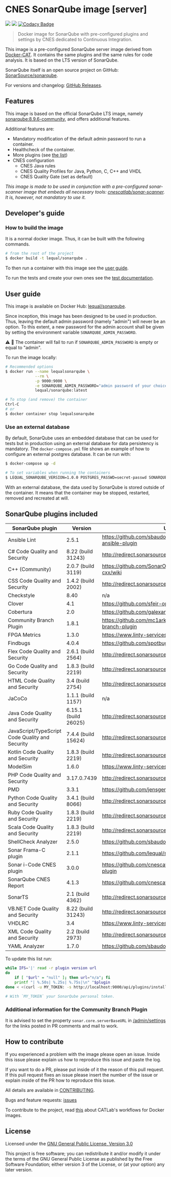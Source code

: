 # CNES SonarQube image \[server\]

![](https://github.com/cnescatlab/sonarqube/workflows/CI/badge.svg)
![](https://github.com/cnescatlab/sonarqube/workflows/CD/badge.svg)
[![Codacy Badge](https://app.codacy.com/project/badge/Grade/2a4a53f54ae94bd69d66a7690b95612f)](https://www.codacy.com/gh/cnescatlab/sonarqube?utm_source=github.com&amp;utm_medium=referral&amp;utm_content=lequal/sonarqube&amp;utm_campaign=Badge_Grade)

> Docker image for SonarQube with pre-configured plugins and settings by CNES dedicated to Continuous Integration.

This image is a pre-configured SonarQube server image derived from [Docker-CAT](https://github.com/cnescatlab/docker-cat). It contains the same plugins and the same rules for code analysis. It is based on the LTS version of SonarQube.

SonarQube itself is an open source project on GitHub: [SonarSource/sonarqube](https://github.com/SonarSource/sonarqube).

For versions and changelog: [GitHub Releases](https://github.com/cnescatlab/sonarqube/releases).

## Features

This image is based on the official SonarQube LTS image, namely [sonarqube:8.9.6-community](https://hub.docker.com/_/sonarqube), and offers additional features.

Additional features are:

* Mandatory modification of the default admin password to run a container.
* Healthcheck of the container.
* More plugins (see [the list](#sonarqube-plugins-included))
* CNES configuration
    * CNES Java rules
    * CNES Quality Profiles for Java, Python, C, C++ and VHDL
    * CNES Quality Gate (set as default)

_This image is made to be used in conjunction with a pre-configured sonar-scanner image that embeds all necessary tools: [cnescatlab/sonar-scanner](https://github.com/cnescatlab/sonar-scanner). It is, however, not mandatory to use it._

## Developer's guide

### How to build the image

It is a normal docker image. Thus, it can be built with the following commands.

```sh
# from the root of the project
$ docker build -t lequal/sonarqube .
```

To then run a container with this image see the [user guide](#user-guide).

To run the tests and create your own ones see the [test documentation](https://github.com/cnescatlab/sonarqube/tree/develop/tests).

## User guide

This image is available on Docker Hub: [lequal/sonarqube](https://hub.docker.com/r/lequal/sonarqube/).

Since inception, this image has been designed to be used in production. Thus, leaving the default admin password (namely "admin") will never be an option. To this extent, a new password for the admin account shall be given by setting the environment variable `SONARQUBE_ADMIN_PASSWORD`.

:warning: :rotating_light: The container will fail to run if `SONARQUBE_ADMIN_PASSWORD` is empty or equal to "admin".

To run the image locally:

```sh
# Recommended options
$ docker run --name lequalsonarqube \
             --rm \
             -p 9000:9000 \
             -e SONARQUBE_ADMIN_PASSWORD="admin password of your choice" \
             lequal/sonarqube:latest

# To stop (and remove) the container
Ctrl-C
# or
$ docker container stop lequalsonarqube
```

### Use an external database

By default, SonarQube uses an embedded database that can be used for tests but in production using an external database for data persistency is mandatory. The `docker-compose.yml` file shows an example of how to configure an external postgres database. It can be run with:

```sh
$ docker-compose up -d

# To set variables when running the containers
$ LEQUAL_SONARQUBE_VERSION=1.0.0 POSTGRES_PASSWD=secret-passwd SONARQUBE_ADMIN_PASSWORD="a password" docker-compose up -d
```

With an external database, the data used by SonarQube is stored outside of the container. It means that the container may be stopped, restarted, removed and recreated at will.

## SonarQube plugins included

| SonarQube plugin                                  | Version                  | URL                                                                        |
|---------------------------------------------------|--------------------------|----------------------------------------------------------------------------|
| Ansible Lint                                      | 2.5.1                    | https://github.com/sbaudoin/sonar-ansible/sonar-ansible-plugin             |
| C# Code Quality and Security                      | 8.22 (build 31243)       | http://redirect.sonarsource.com/plugins/csharp.html                        |
| C++ (Community)                                   | 2.0.7 (build 3119)       | https://github.com/SonarOpenCommunity/sonar-cxx/wiki                       |
| CSS Code Quality and Security                     | 1.4.2 (build 2002)       | http://redirect.sonarsource.com/plugins/css.html                           |
| Checkstyle                                        | 8.40                     | n/a                                                                        |
| Clover                                            | 4.1                      | https://github.com/sfeir-open-source/sonar-clover                          |
| Cobertura                                         | 2.0                      | https://github.com/galexandre/sonar-cobertura                              |
| Community Branch Plugin                           | 1.8.1                    | https://github.com/mc1arke/sonarqube-community-branch-plugin               |
| FPGA Metrics                                      | 1.3.0                    | https://www.linty-services.com                                             |
| Findbugs                                          | 4.0.4                    | https://github.com/spotbugs/sonar-findbugs/                                |
| Flex Code Quality and Security                    | 2.6.1 (build 2564)       | http://redirect.sonarsource.com/plugins/flex.html                          |
| Go Code Quality and Security                      | 1.8.3 (build 2219)       | http://redirect.sonarsource.com/plugins/go.html                            |
| HTML Code Quality and Security                    | 3.4 (build 2754)         | http://redirect.sonarsource.com/plugins/web.html                           |
| JaCoCo                                            | 1.1.1 (build 1157)       | n/a                                                                        |
| Java Code Quality and Security                    | 6.15.1 (build 26025)     | http://redirect.sonarsource.com/plugins/java.html                          |
| JavaScript/TypeScript Code Quality and Security   | 7.4.4 (build 15624)      | http://redirect.sonarsource.com/plugins/javascript.html                    |
| Kotlin Code Quality and Security                  | 1.8.3 (build 2219)       | http://redirect.sonarsource.com/plugins/kotlin.html                        |
| ModelSim                                          | 1.6.0                    | https://www.linty-services.com                                             |
| PHP Code Quality and Security                     | 3.17.0.7439              | http://redirect.sonarsource.com/plugins/php.html                           |
| PMD                                               | 3.3.1                    | https://github.com/jensgerdes/sonar-pmd                                    |
| Python Code Quality and Security                  | 3.4.1 (build 8066)       | http://redirect.sonarsource.com/plugins/python.html                        |
| Ruby Code Quality and Security                    | 1.8.3 (build 2219)       | http://redirect.sonarsource.com/plugins/ruby.html                          |
| Scala Code Quality and Security                   | 1.8.3 (build 2219)       | http://redirect.sonarsource.com/plugins/scala.html                         |
| ShellCheck Analyzer                               | 2.5.0                    | https://github.com/sbaudoin/sonar-shellcheck                               |
| Sonar Frama-C plugin                              | 2.1.1                    | https://github.com/lequal/sonar-frama-c-plugin                             |
| Sonar i-Code CNES plugin                          | 3.0.0                    | https://github.com/cnescatlab/sonar-icode-cnes-plugin                      |
| SonarQube CNES Report                             | 4.1.3                    | https://github.com/cnescatlab/sonar-cnes-report                            |
| SonarTS                                           | 2.1 (build 4362)         | http://redirect.sonarsource.com/plugins/typescript.html                    |
| VB.NET Code Quality and Security                  | 8.22 (build 31243)       | http://redirect.sonarsource.com/plugins/vbnet.html                         |
| VHDLRC                                            | 3.4                      | https://www.linty-services.com                                             |
| XML Code Quality and Security                     | 2.2 (build 2973)         | http://redirect.sonarsource.com/plugins/xml.html                           |
| YAML Analyzer                                     | 1.7.0                    | https://github.com/sbaudoin/sonar-yaml                                     |

To update this list run:
```sh                                                                   "
while IFS='|' read -r plugin version url
do
    if [ "$url" = "null" ]; then url="n/a"; fi
    printf "| %.50s| %.25s| %.75s|\n" "$plugin                                                  " "$version                         " "$url                                                                           "
done < <(curl -u MY_TOKEN: -s http://localhost:9000/api/plugins/installed | jq -r '.plugins[] | "\(.name)|\(.version)|\(.homepageUrl)"')

# With `MY_TOKEN` your SonarQube personal token.
```

### Additional information for the Community Branch Plugin

It is advised to set the property `sonar.core.serverBaseURL` in [/admin/settings](http://localhost:9000/admin/settings) for the links posted in PR comments and mail to work.

## How to contribute

If you experienced a problem with the image please open an issue. Inside this issue please explain us how to reproduce this issue and paste the log. 

If you want to do a PR, please put inside of it the reason of this pull request. If this pull request fixes an issue please insert the number of the issue or explain inside of the PR how to reproduce this issue.

All details are available in [CONTRIBUTING](https://github.com/cnescatlab/.github/blob/master/CONTRIBUTING.md).

Bugs and feature requests: [issues](https://github.com/cnescatlab/sonarqube/issues)

To contribute to the project, read [this](https://github.com/cnescatlab/.github/wiki/CATLab's-Workflows) about CATLab's workflows for Docker images.

## License

Licensed under the [GNU General Public License, Version 3.0](https://www.gnu.org/licenses/gpl.txt)

This project is free software; you can redistribute it and/or modify it under the terms of the GNU General Public License as published by the Free Software Foundation; either version 3 of the License, or (at your option) any later version.
